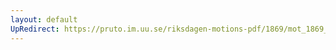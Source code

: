 ```yaml
---
layout: default
UpRedirect: https://pruto.im.uu.se/riksdagen-motions-pdf/1869/mot_1869__ak__174/mot_1869__ak__174-004.pdf
---
```

